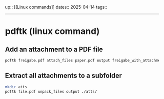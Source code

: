 up:: [[Linux commands]]
dates:: 2025-04-14
tags:: 

---

# pdftk (linux command)

## Add an attachment to a PDF file

```bash
pdftk freigabe.pdf attach_files paper.pdf output freigabe_with_attachment.pdf
```

## Extract all attachments to a subfolder
```bash
mkdir atts
pdftk file.pdf unpack_files output ./atts/
```
